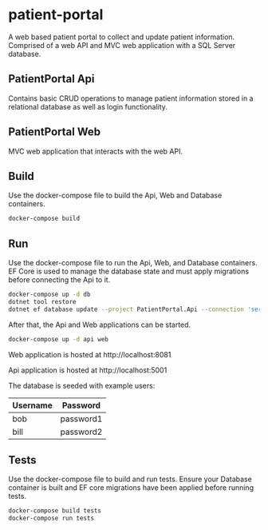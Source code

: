 # patient-portal
A web based patient portal to collect and update patient information. Comprised of a web API and MVC web application with a SQL Server database.

## PatientPortal Api
Contains basic CRUD operations to manage patient information stored in a relational database as well as login functionality.

## PatientPortal Web
MVC web application that interacts with the web API.

## Build
Use the docker-compose file to build the Api, Web and Database containers.

```bash
docker-compose build
```

## Run
Use the docker-compose file to run the Api, Web, and Database containers. EF Core is used to manage the database state and must apply migrations before connecting the Api to it.

```bash
docker-compose up -d db
dotnet tool restore
dotnet ef database update --project PatientPortal.Api --connection 'server=localhost;user=app;password=Notreallysecure1'
```

After that, the Api and Web applications can be started.

```bash
docker-compose up -d api web
```

Web application is hosted at http://localhost:8081

Api application is hosted at http://localhost:5001

The database is seeded with example users:

Username | Password
--- | ---
bob | password1
bill | password2

## Tests
Use the docker-compose file to build and run tests. Ensure your Database container is built and EF core migrations have been applied before running tests.

```bash
docker-compose build tests
docker-compose run tests
```

